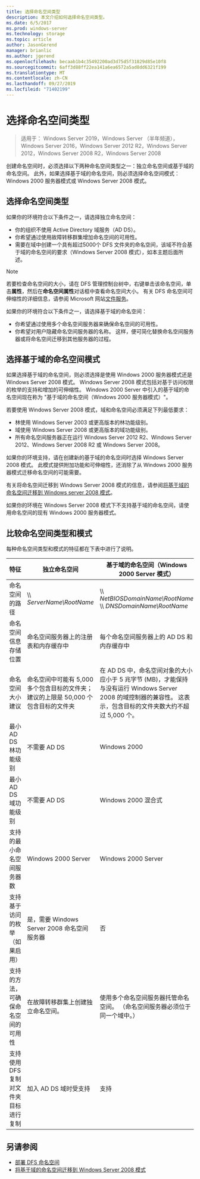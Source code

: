 ```yaml
---
title: 选择命名空间类型
description: 本文介绍如何选择命名空间类型。
ms.date: 6/5/2017
ms.prod: windows-server
ms.technology: storage
ms.topic: article
author: JasonGerend
manager: brianlic
ms.author: jgerend
ms.openlocfilehash: becaab1b4c35492200ad3d75d5f31829d85e10f8
ms.sourcegitcommit: 6aff3d88ff22ea141a6ea6572a5ad8dd6321f199
ms.translationtype: MT
ms.contentlocale: zh-CN
ms.lasthandoff: 09/27/2019
ms.locfileid: "71402199"
---
```

# <a name="choose-a-namespace-type"></a>选择命名空间类型

> 适用于： Windows Server 2019，Windows Server （半年频道），Windows Server 2016，Windows Server 2012 R2，Windows Server 2012，Windows Server 2008 R2，Windows Server 2008

创建命名空间时，必须选择以下两种命名空间类型之一：独立命名空间或基于域的命名空间。 此外，如果选择基于域的命名空间，则必须选择命名空间模式： Windows 2000 服务器模式或 Windows Server 2008 模式。

## <a name="choosing-a-namespace-type"></a>选择命名空间类型

如果你的环境符合以下条件之一，请选择独立命名空间：

-   你的组织不使用 Active Directory 域服务（AD DS）。
-   你希望通过使用故障转移群集增加命名空间的可用性。
-   需要在域中创建一个具有超过5000个 DFS 文件夹的命名空间，该域不符合基于域的命名空间的要求（Windows Server 2008 模式），如本主题后面所述。

> [!NOTE]
> 若要检查命名空间的大小，请在 DFS 管理控制台树中，右键单击该命名空间，单击**属性**，然后在**命名空间属性**对话框中查看命名空间大小。 有关 DFS 命名空间可伸缩性的详细信息，请参阅 Microsoft 网站[文件服务](https://technet.microsoft.com/library/cc771548.aspx)。

如果你的环境符合以下条件之一，请选择基于域的命名空间：

-   你希望通过使用多个命名空间服务器来确保命名空间的可用性。
-   你希望对用户隐藏命名空间服务器的名称。 这样，便可简化替换命名空间服务器或将命名空间迁移到其他服务器的过程。

## <a name="choosing-a-domain-based-namespace-mode"></a>选择基于域的命名空间模式

如果选择基于域的命名空间，则必须选择是使用 Windows 2000 服务器模式还是 Windows Server 2008 模式。 Windows Server 2008 模式包括对基于访问权限的枚举的支持和增加的可伸缩性。 Windows 2000 Server 中引入的基于域的命名空间现在称为 "基于域的命名空间（Windows 2000 服务器模式）"。

若要使用 Windows Server 2008 模式，域和命名空间必须满足下列最低要求：

-   林使用 Windows Server 2003 或更高版本的林功能级别。
-   域使用 Windows Server 2008 或更高版本的域功能级别。
-   所有命名空间服务器正在运行 Windows Server 2012 R2、Windows Server 2012、Windows Server 2008 R2 或 Windows Server 2008。

如果你的环境支持，请在创建新的基于域的命名空间时选择 Windows Server 2008 模式。 此模式提供附加功能和可伸缩性，还消除了从 Windows 2000 服务器模式迁移命名空间的可能需要。

有关将命名空间迁移到 Windows Server 2008 模式的信息，请参阅[将基于域的命名空间迁移到 Windows server 2008 模式](migrate-a-domain-based-namespace-to-windows-server-2008-mode.md)。

如果你的环境在 Windows Server 2008 模式下不支持基于域的命名空间，请使用命名空间的现有 Windows 2000 服务器模式。

## <a name="comparing-namespace-types-and-modes"></a>比较命名空间类型和模式

每种命名空间类型和模式的特征都在下表中进行了说明。

|特征|独立命名空间|基于域的命名空间（Windows 2000 Server 模式） |基于域的命名空间（Windows Server 2008 模式） | 
|---|---|---|---|
|命名空间的路径|\\\ *ServerName\RootName* |\\\ *NetBIOSDomainName\RootName* <br />\\\ *DNSDomainName\RootName*|\\\ *NetBIOSDomainName\RootName* <br /> \\\ *DNSDomainName\RootName*|
|命名空间信息存储位置|命名空间服务器上的注册表和内存缓存中|每个命名空间服务器上的 AD DS 和内存缓存中|每个命名空间服务器上的 AD DS 和内存缓存中|
|命名空间大小建议|命名空间中可能有 5,000 多个包含目标的文件夹；建议的上限是 50,000 个包含目标的文件夹|在 AD DS 中，命名空间对象的大小应小于 5 兆字节 (MB)，才能保持与没有运行 Windows Server 2008 的域控制器的兼容性。 这表示，包含目标的文件夹数大约不超过 5,000 个。|命名空间中可能有 5,000 多个包含目标的文件夹；建议的上限是 50,000 个包含目标的文件夹 |
|最小 AD DS 林功能级别|不需要 AD DS|Windows 2000|Windows Server 2003|
|最小 AD DS 域功能级别|不需要 AD DS|Windows 2000 混合式|Windows Server 2008|
|支持的最小命名空间服务器数|Windows 2000 Server|Windows 2000 Server|Windows Server 2008|
|支持基于访问的枚举（如果启用）|是，需要 Windows Server 2008 命名空间服务器|否|是|
|支持的方法，可确保命名空间的可用性|在故障转移群集上创建独立命名空间。|使用多个命名空间服务器托管命名空间。 （命名空间服务器必须位于同一个域中。）|使用多个命名空间服务器托管命名空间。 （命名空间服务器必须位于同一个域中。）|
|支持使用 DFS 复制对文件夹目标进行复制|加入 AD DS 域时受支持|支持|支持|

## <a name="see-also"></a>另请参阅

-   [部署 DFS 命名空间](deploying-dfs-namespaces.md)
-   [将基于域的命名空间迁移到 Windows Server 2008 模式](migrate-a-domain-based-namespace-to-windows-server-2008-mode.md)


